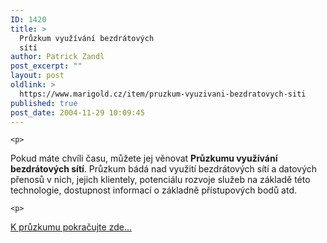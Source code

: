 ```yaml
---
ID: 1420
title: >
  Průzkum využívání bezdrátových
  sítí
author: Patrick Zandl
post_excerpt: ""
layout: post
oldlink: >
  https://www.marigold.cz/item/pruzkum-vyuzivani-bezdratovych-siti
published: true
post_date: 2004-11-29 10:09:45
---
```

	<p>
Pokud máte chvíli času, můžete jej věnovat <b>Průzkumu využívání bezdrátových sítí</b>. Průzkum bádá nad využití bezdrátových sítí a datových přenosů v nich, jejich klientely, potenciálu rozvoje služeb na základě této technologie, dostupnost informací o základně přístupových bodů atd. </p>

	<p>
<a href="http://praguefellowship.cz/survey/">K průzkumu pokračujte zde&#8230;</a>
</p>
